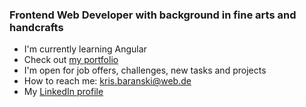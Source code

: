 ### Frontend Web Developer with background in fine arts and handcrafts

- I'm currently learning Angular
- Check out [my portfolio](https://krisbaranski.github.io/portfolio)
- I'm open for job offers, challenges, new tasks and projects
- How to reach me: [kris.baranski@web.de](mailto:kris.baranski@web.de)
- My [LinkedIn profile](https://www.linkedin.com/in/krisbaranski)
